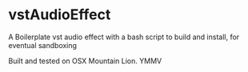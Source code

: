 vstAudioEffect
==============

A Boilerplate vst audio effect with a bash script to build and install, for eventual sandboxing

Built and tested on OSX Mountain Lion. YMMV
